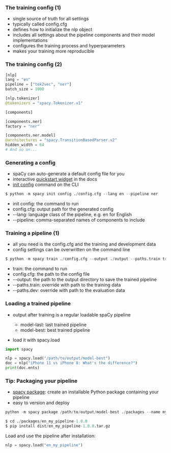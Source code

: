 ### The training config (1)


* single source of truth for all settings
* typically called config.cfg
* defines how to initialize the nlp object
* includes all settings about the pipeline components and their model implementations
* configures the training process and hyperparameters
* makes your training more reproducible



### The training config (2)
```python
[nlp]
lang = "en"
pipeline = ["tok2vec", "ner"]
batch_size = 1000

[nlp.tokenizer]
@tokenizers = "spacy.Tokenizer.v1"

[components]

[components.ner]
factory = "ner"

[components.ner.model]
@architectures = "spacy.TransitionBasedParser.v2"
hidden_width = 64
# And so on...
```



### Generating a config

* spaCy can auto-generate a default config file for you
* interactive [quickstart widget](https://spacy.io/usage/training#quickstart) in the docs
* [init config](https://spacy.io/api/cli#init-config) command on the CLI

```python
$ python -m spacy init config ./config.cfg --lang en --pipeline ner
```

* init config: the command to run
* config.cfg: output path for the generated config
* --lang: language class of the pipeline, e.g. en for English
* --pipeline: comma-separated names of components to include



### Training a pipeline (1)

* all you need is the config.cfg and the training and development data
* config settings can be overwritten on the command line


```python
$ python -m spacy train ./config.cfg --output ./output --paths.train train.spacy --paths.dev dev.spacy
```

* train: the command to run
* config.cfg: the path to the config file
* --output: the path to the output directory to save the trained pipeline
* --paths.train: override with path to the training data
* --paths.dev: override with path to the evaluation data



### Loading a trained pipeline

* output after training is a regular loadable spaCy pipeline
    * model-last: last trained pipeline
    * model-best: best trained pipeline

* load it with spacy.load


```python
import spacy

nlp = spacy.load("/path/to/output/model-best")
doc = nlp("iPhone 11 vs iPhone 8: What's the difference?")
print(doc.ents)
```


### Tip: Packaging your pipeline

* [spacy package](https://spacy.io/api/cli#package): create an installable Python package containing your pipeline
* easy to version and deploy

```python
python -m spacy package /path/to/output/model-best ./packages --name my_pipeline --version 1.0.0
```

```python
$ cd ./packages/en_my_pipeline-1.0.0
$ pip install dist/en_my_pipeline-1.0.0.tar.gz
```
Load and use the pipeline after installation:

```python
nlp = spacy.load("en_my_pipeline")
```